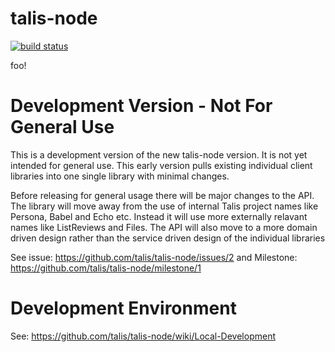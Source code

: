 # talis-node
[![build status](https://travis-ci.org/talis/talis-node.svg?branch=master)](https://travis-ci.org/talis/talis-node)

foo!


# Development Version - Not For General Use

This is a development version of the new talis-node version. It is not yet intended for general use. This early version pulls existing individual client libraries into one single library with minimal changes.

Before releasing for general usage there will be major changes to the API. The library will move away from the use of internal Talis project names like Persona, Babel and Echo etc. Instead it will use more externally relavant names like ListReviews and Files. The API will also move to a more domain driven design rather than the service driven design of the individual libraries

See issue: https://github.com/talis/talis-node/issues/2 and Milestone: https://github.com/talis/talis-node/milestone/1

# Development Environment

See: https://github.com/talis/talis-node/wiki/Local-Development
